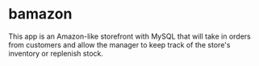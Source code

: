 # bamazon

This app is an Amazon-like storefront with MySQL that will take in orders from customers and allow the manager to keep track of the store's inventory or replenish stock.
